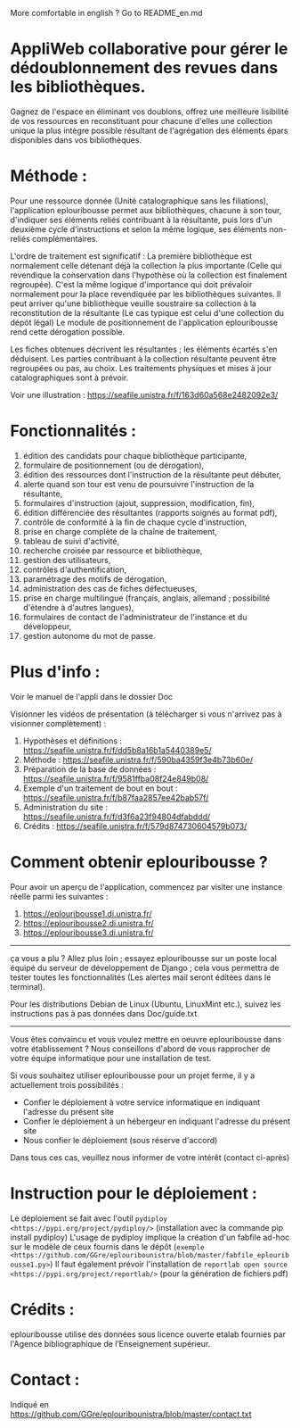More comfortable in english ? Go to README_en.md

# AppliWeb collaborative pour gérer le dédoublonnement des revues dans les bibliothèques.

Gagnez de l'espace en éliminant vos doublons, offrez une meilleure lisibilité de vos ressources en reconstituant pour chacune d'elles une collection unique la plus intègre possible résultant de l'agrégation des éléments épars disponibles dans vos bibliothèques.

# Méthode :

Pour une ressource donnée (Unité catalographique sans les filiations), l'application eplouribousse permet aux bibliothèques, chacune à son tour, d'indiquer ses éléments reliés contribuant à la résultante, puis lors d'un deuxième cycle d'instructions et selon la même logique, ses éléments non-reliés complémentaires.

L'ordre de traitement est significatif : La première bibliothèque est normalement celle détenant déjà la collection la plus importante (Celle qui revendique la conservation dans l'hypothèse où la collection est finalement regroupée). C'est la même logique d'importance qui doit prévaloir normalement pour la place revendiquée par les bibliothèques suivantes. Il peut arriver qu'une bibliothèque veuille soustraire sa collection à la reconstitution de la résultante (Le cas typique est celui d'une collection du dépôt légal) Le module de positionnement de l'application eplouribousse rend cette dérogation possible.

Les fiches obtenues décrivent les résultantes ; les éléments écartés s'en déduisent. Les parties contribuant à la collection résultante peuvent être regroupées ou pas, au choix. Les traitements physiques et mises à jour catalographiques sont à prévoir.

Voir une illustration : https://seafile.unistra.fr/f/163d60a568e2482092e3/

# Fonctionnalités :

01. édition des candidats pour chaque bibliothèque participante,
02. formulaire de positionnement (ou de dérogation),
03. édition des ressources dont l'instruction de la résultante peut débuter,
04. alerte quand son tour est venu de poursuivre l'instruction de la résultante,
05. formulaires d'instruction (ajout, suppression, modification, fin),
06. édition différenciée des résultantes (rapports soignés au format pdf),
07. contrôle de conformité à la fin de chaque cycle d'instruction,
08. prise en charge complète de la chaîne de traitement,
09. tableau de suivi d'activité,
10. recherche croisée par ressource et bibliothèque,
11. gestion des utilisateurs,
12. contrôles d'authentification,
13. paramétrage des motifs de dérogation,
14. administration des cas de fiches défectueuses,
15. prise en charge multilingue (français, anglais, allemand ; possibilité d'étendre à d'autres langues),
16. formulaires de contact de l'administrateur de l'instance et du développeur,
17. gestion autonome du mot de passe.

# Plus d'info :

Voir le manuel de l'appli dans le dossier Doc

Visionner les vidéos de présentation (à télécharger si vous n'arrivez pas à visionner complètement) : 
01. Hypothèses et définitions : https://seafile.unistra.fr/f/dd5b8a16b1a5440389e5/
02. Méthode : https://seafile.unistra.fr/f/590ba4359f3e4b73b60e/
03. Préparation de la base de données : https://seafile.unistra.fr/f/9581ffba08f24e849b08/
04. Exemple d'un traitement de bout en bout : https://seafile.unistra.fr/f/b87faa2857ee42bab57f/
05. Administration du site : https://seafile.unistra.fr/f/d3f6a23f94804dfabddd/
06. Crédits : https://seafile.unistra.fr/f/579d874730604579b073/

# Comment obtenir eplouribousse ?

Pour avoir un aperçu de l'application, commencez par visiter une instance réelle parmi les suivantes :
01. https://eplouribousse1.di.unistra.fr/
02. https://eplouribousse2.di.unistra.fr/
03. https://eplouribousse3.di.unistra.fr/

----------------

ça vous a plu ? Allez plus loin ; essayez eplouribousse sur un poste local équipé du serveur de développement de Django ; cela vous permettra de tester toutes les fonctionnalités (Les alertes mail seront éditées dans le terminal).

Pour les distributions Debian de Linux (Ubuntu, LinuxMint etc.), suivez les instructions pas à pas données dans Doc/guide.txt

----------------

Vous êtes convaincu et vous voulez mettre en oeuvre eplouribousse dans votre établissement ?
Nous conseillons d'abord de vous rapprocher de votre équipe informatique pour une installation de test.

Si vous souhaitez utiliser eplouribousse pour un projet ferme, il y a actuellement trois possibilités :
- Confier le déploiement à votre service informatique en indiquant l'adresse du présent site
- Confier le déploiement à un hébergeur en indiquant l'adresse du présent site
- Nous confier le déploiement (sous réserve d'accord)

Dans tous ces cas, veuillez nous informer de votre intérêt (contact ci-après)

# Instruction pour le déploiement :

Le déploiement se fait avec l'outil `pydiploy <https://pypi.org/project/pydiploy/>` (installation avec la commande pip install pydiploy)
L'usage de pydiploy implique la création d'un fabfile ad-hoc sur le modèle de ceux fournis dans le dépôt (`exemple <https://github.com/GGre/eplouribounistra/blob/master/fabfile_eplouribousse1.py>`)
Il faut également prévoir l'installation de `reportlab open source <https://pypi.org/project/reportlab/>` (pour la génération de fichiers pdf)

# Crédits :

eplouribousse utilise des données sous licence ouverte etalab fournies par l'Agence bibliographique de l’Enseignement supérieur.

# Contact :

Indiqué en https://github.com/GGre/eplouribounistra/blob/master/contact.txt

